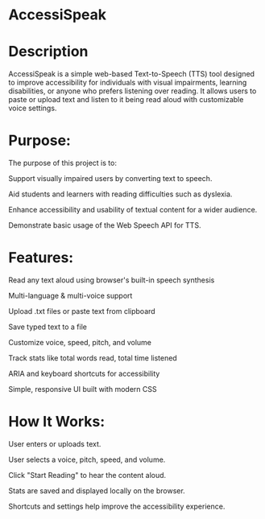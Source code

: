 # AccessiSpeak

# Description
AccessiSpeak is a simple web-based Text-to-Speech (TTS) tool designed to improve accessibility for individuals with visual impairments, learning disabilities, or anyone who prefers listening over reading. It allows users to paste or upload text and listen to it being read aloud with customizable voice settings.

# Purpose:

The purpose of this project is to:

Support visually impaired users by converting text to speech.

Aid students and learners with reading difficulties such as dyslexia.

Enhance accessibility and usability of textual content for a wider audience.

Demonstrate basic usage of the Web Speech API for TTS.

# Features:

Read any text aloud using browser's built-in speech synthesis

Multi-language & multi-voice support

Upload .txt files or paste text from clipboard

Save typed text to a file

Customize voice, speed, pitch, and volume

Track stats like total words read, total time listened

ARIA and keyboard shortcuts for accessibility

Simple, responsive UI built with modern CSS


# How It Works:

User enters or uploads text.

User selects a voice, pitch, speed, and volume.

Click "Start Reading" to hear the content aloud.

Stats are saved and displayed locally on the browser.

Shortcuts and settings help improve the accessibility experience.
